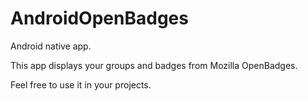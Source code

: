 AndroidOpenBadges
=================

Android native app.

This app displays your groups and badges from Mozilla OpenBadges.

Feel free to use it in your projects.